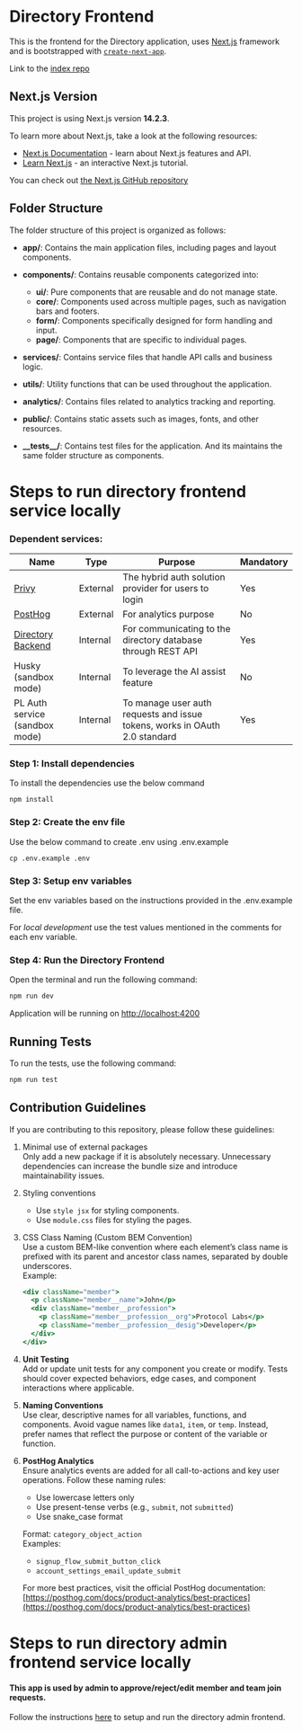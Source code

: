 # Directory Frontend

This is the frontend for the Directory application, uses  [Next.js](https://nextjs.org/) framework and is bootstrapped with [`create-next-app`](https://github.com/vercel/next.js/tree/canary/packages/create-next-app).

Link to the [index repo](https://github.com/memser-spaceport/protocol-labs-directory)


## Next.js Version

This project is using Next.js version **14.2.3**.

To learn more about Next.js, take a look at the following resources:

- [Next.js Documentation](https://nextjs.org/docs) - learn about Next.js features and API.
- [Learn Next.js](https://nextjs.org/learn) - an interactive Next.js tutorial.

You can check out [the Next.js GitHub repository](https://github.com/vercel/next.js/)

## Folder Structure

The folder structure of this project is organized as follows:

- **app/**: Contains the main application files, including pages and layout components.
- **components/**: Contains reusable components categorized into:
  - **ui/**: Pure components that are reusable and do not manage state.
  - **core/**: Components used across multiple pages, such as navigation bars and footers.
  - **form/**: Components specifically designed for form handling and input.
  - **page/**: Components that are specific to individual pages.

- **services/**: Contains service files that handle API calls and business logic.
- **utils/**: Utility functions that can be used throughout the application.
- **analytics/**: Contains files related to analytics tracking and reporting.
- **public/**: Contains static assets such as images, fonts, and other resources.
- **\_\_tests\_\_/**: Contains test files for the application. And its maintains the same folder structure as components.


# Steps to run directory frontend service locally

### Dependent services:

| Name                      | Type     | Purpose                                                           | Mandatory |
|---------------------------|----------|-------------------------------------------------------------------|-----------|
| [Privy](https://www.privy.io/)                    | External | The hybrid auth solution provider for users to login               | Yes       |
| [PostHog](https://posthog.com/)                  | External | For analytics purpose                                             | No        |
| [Directory Backend](https://github.com/memser-spaceport/pln-directory-portal)        | Internal | For communicating to the directory database through REST API       | Yes       |
| Husky (sandbox mode)       | Internal | To leverage the AI assist feature                                 | No        |
| PL Auth service (sandbox mode) | Internal | To manage user auth requests and issue tokens, works in OAuth 2.0 standard | Yes       |


### Step 1: Install dependencies

To install the dependencies use the below command

```dotenv
npm install
```

### Step 2: Create the env file

Use the below command to create .env using .env.example

```dotenv
cp .env.example .env
```
### Step 3: Setup env variables

Set the env variables based on the instructions provided in the .env.example file.

For *local development* use the test values mentioned in the comments for each env variable.

### Step 4: Run the Directory Frontend

Open the terminal and run the following command:

```bash
npm run dev
```

Application will be running on [http://localhost:4200](http://localhost:4200)


## Running Tests

To run the tests, use the following command:

```bash
npm run test
```


## Contribution Guidelines

If you are contributing to this repository, please follow these guidelines:

1. Minimal use of external packages  
   Only add a new package if it is absolutely necessary. Unnecessary dependencies can increase the bundle size and introduce maintainability issues.

2. Styling conventions  
   - Use `style jsx` for styling components.  
   - Use `module.css` files for styling the pages.

3. CSS Class Naming (Custom BEM Convention)  
   Use a custom BEM-like convention where each element’s class name is prefixed with its parent and ancestor class names, separated by double underscores.  
   Example:
   ```jsx
   <div className="member">
     <p className="member__name">John</p>
     <div className="member__profession">
       <p className="member__profession__org">Protocol Labs</p>
       <p className="member__profession__desig">Developer</p>
     </div>
   </div>
   ```
4. **Unit Testing**  
   Add or update unit tests for any component you create or modify. Tests should cover expected behaviors, edge cases, and component interactions where applicable.

5. **Naming Conventions**  
   Use clear, descriptive names for all variables, functions, and components. Avoid vague names like `data1`, `item`, or `temp`. Instead, prefer names that reflect the purpose or content of the variable or function.

6. **PostHog Analytics**  
   Ensure analytics events are added for all call-to-actions and key user operations. Follow these naming rules:
   - Use lowercase letters only  
   - Use present-tense verbs (e.g., `submit`, not `submitted`)  
   - Use snake_case format

   Format: `category_object_action`  
   Examples:
   - `signup_flow_submit_button_click`  
   - `account_settings_email_update_submit`

   For more best practices, visit the official PostHog documentation:  
   [https://posthog.com/docs/product-analytics/best-practices](https://posthog.com/docs/product-analytics/best-practices)
   
# Steps to run directory admin frontend service locally

#### This app is used by admin to approve/reject/edit member and team join requests.

Follow the instructions [here](https://github.com/memser-spaceport/pln-directory-portal) to setup and run the directory admin frontend.